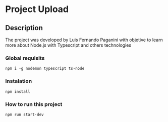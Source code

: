 # Project Upload

## Description
The project was developed by Luis Fernando Paganini with objetive to learn more about Node.js with Typescript and others technologies

### Global requisits
`npm i -g nodemon typescript ts-node`

### Instalation
`npm install`

### How to run this project
`npm run start-dev`